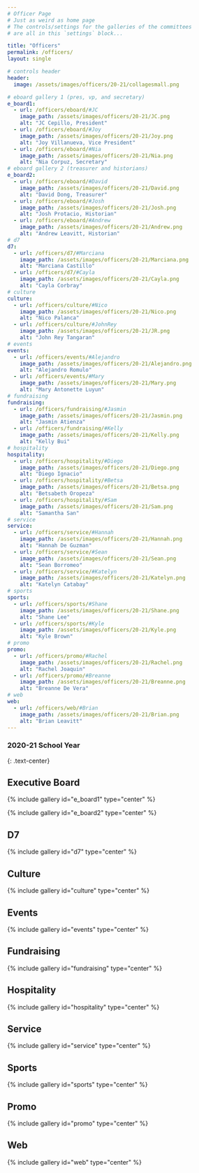 ```yaml
---
# Officer Page
# Just as weird as home page
# The controls/settings for the galleries of the committees
# are all in this `settings` block...

title: "Officers"
permalink: /officers/
layout: single

# controls header
header:
  image: /assets/images/officers/20-21/collagesmall.png

# eboard gallery 1 (pres, vp, and secretary)
e_board1:
  - url: /officers/eboard/#JC
    image_path: /assets/images/officers/20-21/JC.png
    alt: "JC Cepillo, President"
  - url: /officers/eboard/#Joy
    image_path: /assets/images/officers/20-21/Joy.png
    alt: "Joy Villanueva, Vice President"
  - url: /officers/eboard/#Nia
    image_path: /assets/images/officers/20-21/Nia.png
    alt: "Nia Corpuz, Secretary"
# eboard gallery 2 (treasurer and historians)
e_board2:
  - url: /officers/eboard/#David
    image_path: /assets/images/officers/20-21/David.png
    alt: "David Dong, Treasurer"
  - url: /officers/eboard/#Josh
    image_path: /assets/images/officers/20-21/Josh.png
    alt: "Josh Protacio, Historian"
  - url: /officers/eboard/#Andrew
    image_path: /assets/images/officers/20-21/Andrew.png
    alt: "Andrew Leavitt, Historian"
# d7
d7:
  - url: /officers/d7/#Marciana
    image_path: /assets/images/officers/20-21/Marciana.png
    alt: "Marciana Castillo"
  - url: /officers/d7/#Cayla
    image_path: /assets/images/officers/20-21/Cayla.png
    alt: "Cayla Corbray"
# culture
culture:
  - url: /officers/culture/#Nico
    image_path: /assets/images/officers/20-21/Nico.png
    alt: "Nico Palanca"
  - url: /officers/culture/#JohnRey
    image_path: /assets/images/officers/20-21/JR.png
    alt: "John Rey Tangaran"
# events
events:
  - url: /officers/events/#Alejandro
    image_path: /assets/images/officers/20-21/Alejandro.png
    alt: "Alejandro Romulo"
  - url: /officers/events/#Mary
    image_path: /assets/images/officers/20-21/Mary.png
    alt: "Mary Antonette Luyun"
# fundraising
fundraising:
  - url: /officers/fundraising/#Jasmin
    image_path: /assets/images/officers/20-21/Jasmin.png
    alt: "Jasmin Atienza"
  - url: /officers/fundraising/#Kelly
    image_path: /assets/images/officers/20-21/Kelly.png
    alt: "Kelly Bui"
# hospitality
hospitality:
  - url: /officers/hospitality/#Diego
    image_path: /assets/images/officers/20-21/Diego.png
    alt: "Diego Ignacio"
  - url: /officers/hospitality/#Betsa
    image_path: /assets/images/officers/20-21/Betsa.png
    alt: "Betsabeth Oropeza"
  - url: /officers/hospitality/#Sam
    image_path: /assets/images/officers/20-21/Sam.png
    alt: "Samantha San"
# service
service:
  - url: /officers/service/#Hannah
    image_path: /assets/images/officers/20-21/Hannah.png
    alt: "Hannah De Guzman"
  - url: /officers/service/#Sean
    image_path: /assets/images/officers/20-21/Sean.png
    alt: "Sean Borromeo"
  - url: /officers/service/#Katelyn
    image_path: /assets/images/officers/20-21/Katelyn.png
    alt: "Katelyn Catabay"
# sports
sports:
  - url: /officers/sports/#Shane
    image_path: /assets/images/officers/20-21/Shane.png
    alt: "Shane Lee"
  - url: /officers/sports/#Kyle
    image_path: /assets/images/officers/20-21/Kyle.png
    alt: "Kyle Brown"
# promo
promo:
  - url: /officers/promo/#Rachel
    image_path: /assets/images/officers/20-21/Rachel.png
    alt: "Rachel Joaquin"
  - url: /officers/promo/#Breanne
    image_path: /assets/images/officers/20-21/Breanne.png
    alt: "Breanne De Vera"
# web
web:
  - url: /officers/web/#Brian
    image_path: /assets/images/officers/20-21/Brian.png
    alt: "Brian Leavitt"
---
```


<!--
	this shouldn't need modification,
	unless you want to play with the
	layout!
  -->

### 2020-21 School Year
{: .text-center}

## Executive Board

{% include gallery id="e_board1" type="center" %}

{% include gallery id="e_board2" type="center" %}

## D7

{% include gallery id="d7" type="center" %}

## Culture

{% include gallery id="culture" type="center" %}

## Events

{% include gallery id="events" type="center" %}

## Fundraising

{% include gallery id="fundraising" type="center" %}

## Hospitality

{% include gallery id="hospitality" type="center" %}

## Service

{% include gallery id="service" type="center" %}

## Sports

{% include gallery id="sports" type="center" %}

## Promo

{% include gallery id="promo" type="center" %}

## Web

{% include gallery id="web" type="center" %}